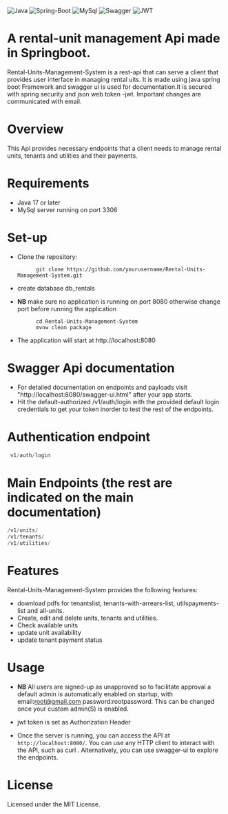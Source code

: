 ![Java](https://img.shields.io/badge/Java-FEB95F?style=for-the-badge&logo=java&logoColor=white)
![Spring-Boot](https://img.shields.io/badge/SpringBoot-81FF5E?style=for-the-badge&logo=spring&logoColor=white)
![MySql](https://img.shields.io/badge/MySQL-1E7AB8?style=for-the-badge&logo=mysql&logoColor=white)
![Swagger](https://img.shields.io/badge/Swagger-84E713?style=for-the-badge&logoswagger&logoColor=white)
![JWT](https://img.shields.io/badge/JWT-ef233c?style=for-the-badge&logoswagger&logoColor=white)

# A rental-unit management Api made in Springboot.
Rental-Units-Management-System is a rest-api that can serve a client that provides user interface in managing rental uits.
It is made using java spring boot Framework and swagger ui is used for documentation.It is secured with spring security and json web token -jwt. Important changes are communicated with email.

 
# Overview

This Api provides necessary endpoints that a client needs to manage rental units, tenants and utilities and their payments.

# Requirements

- Java 17 or later
- MySql server running on port 3306

# Set-up

- Clone the repository:
 
         

            git clone https://github.com/yourusername/Rental-Units-Management-System.git

            
- create database db_rentals
- **NB** make sure no application is running on port 8080 otherwise change port before running the application
            

            cd Rental-Units-Management-System
            mvnw clean package

            
- The application will start at http://localhost:8080
# Swagger Api documentation 
- For detailed documentation on endpoints and payloads visit "http://localhost:8080/swagger-ui.html" after your app starts.
- Hit the default-authorized /v1/auth/login with the provided default login credentials to get your token inorder to test the rest of the endpoints.
  
# Authentication endpoint
```sql
 v1/auth/login
  ```
# Main Endpoints (the rest are indicated on the main documentation)
```sql
/v1/units/
/v1/tenants/
/v1/utilities/
 ```
# Features
Rental-Units-Management-System provides the following features:

* download pdfs for  tenantslist, tenants-with-arrears-list, utilspayments-list and all-units.
* Create, edit and delete units, tenants and utilities.
* Check available units
* update unit availability
* update tenant payment status


# Usage
- **NB** All users are signed-up as unapproved so to facilitate approval a default admin is automatically enabled on startup,
with email:root@gmail.com password:rootpassword. This can be changed once your custom admin(S) is enabled.

- jwt token is set as Authorization Header

- Once the server is running, you can access the API at `http://localhost:8080/`. You can use any HTTP client to interact with the API, such as curl . Alternatively, you can use swagger-ui to explore the endpoints.


# License
 Licensed under the MIT License.
